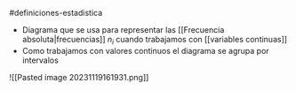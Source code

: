 #definiciones-estadistica 

- Diagrama que se usa para representar las [[Frecuencia absoluta|frecuencias]] $n_i$ cuando trabajamos con [[variables continuas]]
- Como trabajamos con valores continuos el diagrama se agrupa por intervalos

![[Pasted image 20231119161931.png]]